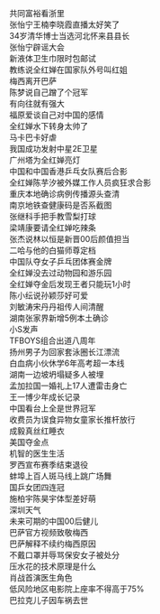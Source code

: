 共同富裕看浙里  
张怡宁王楠李晓霞直播太好笑了  
34岁清华博士当选河北怀来县县长  
张怡宁辟谣大会  
新液体卫生巾限时包邮试  
教练说全红婵在国家队外号叫红姐  
梅西离开巴萨  
陈梦说自己蹭了个冠军  
有向往就有强大  
福原爱谈自己对中国的感情  
全红婵水下转身太帅了  
马卡巴卡好虐  
我国成功发射中星2E卫星  
广州塔为全红婵亮灯  
中国和中国香港乒乓女队赛后合影  
全红婵陈芋汐被外媒工作人员疯狂求合影  
重庆本地确诊病例传播源头查清  
南京地铁查健康码是否系截图  
张继科手把手教雪梨打球  
梁靖康要请全红婵吃辣条  
张杰说林以恒是新晋00后颜值担当  
二哈与他的白猫师尊定档  
中国队夺女子乒乓团体赛金牌  
全红婵没去过动物园和游乐园  
全红婵夺金后发现王者只能玩1小时  
陈小纭说孙颖莎好可爱  
刘敏涛宋丹丹祖传人间清醒  
湖南张家界新增5例本土确诊  
小S发声  
TFBOYS组合出道八周年  
扬州男子为回家套泳圈长江漂流  
白血病小伙休学6年高考超一本线  
湖南一边坡坍塌疑多人被埋  
孟加拉国一婚礼上17人遭雷击身亡  
王一博少年成长记录  
中国看台上全是世界冠军  
收费员为误食异物女童家长推杆放行  
成毅真丝红睡衣  
美国夺金点  
机智的医生生活  
罗西宣布赛季结束退役  
蚌埠上百人斑马线上跳广场舞  
国乒女团四连冠  
施柏宇陈昊宇体型差好萌  
深圳天气  
未来可期的中国00后健儿  
巴萨官方视频致敬梅西  
巴萨解释不续约梅西原因  
不戴口罩并辱骂保安女子被处分  
压水花的技术原理是什么  
肖战首演医生角色  
低风险地区电影院上座率不得高于75%  
巴拉克儿子因车祸去世  
